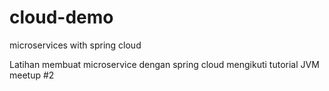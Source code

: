 # cloud-demo
microservices with spring cloud

Latihan membuat microservice dengan spring cloud mengikuti tutorial JVM meetup #2
